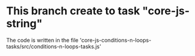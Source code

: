 # **This branch create to task "core-js-string"**
The code is written in the file 'core-js-conditions-n-loops-tasks/src/conditions-n-loops-tasks.js'
